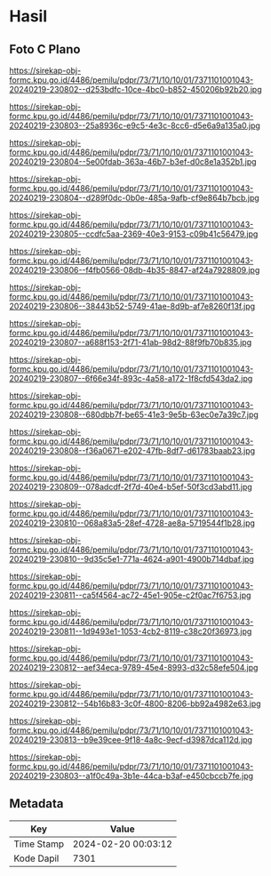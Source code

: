 # Hasil

## Foto C Plano

https://sirekap-obj-formc.kpu.go.id/4486/pemilu/pdpr/73/71/10/10/01/7371101001043-20240219-230802--d253bdfc-10ce-4bc0-b852-450206b92b20.jpg

https://sirekap-obj-formc.kpu.go.id/4486/pemilu/pdpr/73/71/10/10/01/7371101001043-20240219-230803--25a8936c-e9c5-4e3c-8cc6-d5e6a9a135a0.jpg

https://sirekap-obj-formc.kpu.go.id/4486/pemilu/pdpr/73/71/10/10/01/7371101001043-20240219-230804--5e00fdab-363a-46b7-b3ef-d0c8e1a352b1.jpg

https://sirekap-obj-formc.kpu.go.id/4486/pemilu/pdpr/73/71/10/10/01/7371101001043-20240219-230804--d289f0dc-0b0e-485a-9afb-cf9e864b7bcb.jpg

https://sirekap-obj-formc.kpu.go.id/4486/pemilu/pdpr/73/71/10/10/01/7371101001043-20240219-230805--ccdfc5aa-2369-40e3-9153-c09b41c56479.jpg

https://sirekap-obj-formc.kpu.go.id/4486/pemilu/pdpr/73/71/10/10/01/7371101001043-20240219-230806--f4fb0566-08db-4b35-8847-af24a7928809.jpg

https://sirekap-obj-formc.kpu.go.id/4486/pemilu/pdpr/73/71/10/10/01/7371101001043-20240219-230806--38443b52-5749-41ae-8d9b-af7e8260f13f.jpg

https://sirekap-obj-formc.kpu.go.id/4486/pemilu/pdpr/73/71/10/10/01/7371101001043-20240219-230807--a688f153-2f71-41ab-98d2-88f9fb70b835.jpg

https://sirekap-obj-formc.kpu.go.id/4486/pemilu/pdpr/73/71/10/10/01/7371101001043-20240219-230807--6f66e34f-893c-4a58-a172-1f8cfd543da2.jpg

https://sirekap-obj-formc.kpu.go.id/4486/pemilu/pdpr/73/71/10/10/01/7371101001043-20240219-230808--680dbb7f-be65-41e3-9e5b-63ec0e7a39c7.jpg

https://sirekap-obj-formc.kpu.go.id/4486/pemilu/pdpr/73/71/10/10/01/7371101001043-20240219-230808--f36a0671-e202-47fb-8df7-d61783baab23.jpg

https://sirekap-obj-formc.kpu.go.id/4486/pemilu/pdpr/73/71/10/10/01/7371101001043-20240219-230809--078adcdf-2f7d-40e4-b5ef-50f3cd3abd11.jpg

https://sirekap-obj-formc.kpu.go.id/4486/pemilu/pdpr/73/71/10/10/01/7371101001043-20240219-230810--068a83a5-28ef-4728-ae8a-5719544f1b28.jpg

https://sirekap-obj-formc.kpu.go.id/4486/pemilu/pdpr/73/71/10/10/01/7371101001043-20240219-230810--9d35c5e1-771a-4624-a901-4900b714dbaf.jpg

https://sirekap-obj-formc.kpu.go.id/4486/pemilu/pdpr/73/71/10/10/01/7371101001043-20240219-230811--ca5f4564-ac72-45e1-905e-c2f0ac7f6753.jpg

https://sirekap-obj-formc.kpu.go.id/4486/pemilu/pdpr/73/71/10/10/01/7371101001043-20240219-230811--1d9493e1-1053-4cb2-8119-c38c20f36973.jpg

https://sirekap-obj-formc.kpu.go.id/4486/pemilu/pdpr/73/71/10/10/01/7371101001043-20240219-230812--aef34eca-9789-45e4-8993-d32c58efe504.jpg

https://sirekap-obj-formc.kpu.go.id/4486/pemilu/pdpr/73/71/10/10/01/7371101001043-20240219-230812--54b16b83-3c0f-4800-8206-bb92a4982e63.jpg

https://sirekap-obj-formc.kpu.go.id/4486/pemilu/pdpr/73/71/10/10/01/7371101001043-20240219-230813--b9e39cee-9f18-4a8c-9ecf-d3987dca112d.jpg

https://sirekap-obj-formc.kpu.go.id/4486/pemilu/pdpr/73/71/10/10/01/7371101001043-20240219-230803--a1f0c49a-3b1e-44ca-b3af-e450cbccb7fe.jpg


## Metadata

| Key        | Value               |
| ---------- | ------------------- |
| Time Stamp | 2024-02-20 00:03:12 |
| Kode Dapil | 7301                |



